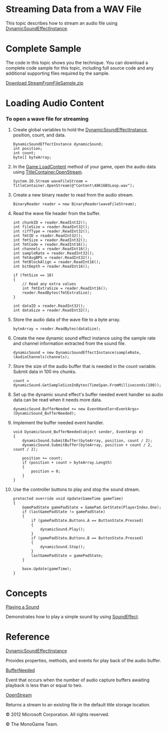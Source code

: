 

# Streaming Data from a WAV File

This topic describes how to stream an audio file using [DynamicSoundEffectInstance](xref:MXFA.DynamicSoundEffectInstance).

# Complete Sample

The code in this topic shows you the technique. You can download a complete code sample for this topic, including full source code and any additional supporting files required by the sample.

[Download StreamFromFileSample.zip](http://go.microsoft.com/fwlink/?LinkId=258733)

# Loading Audio Content

### To open a wave file for streaming

1.  Create global variables to hold the [DynamicSoundEffectInstance](xref:MXFA.DynamicSoundEffectInstance), position, count, and data.
    
    ```
    DynamicSoundEffectInstance dynamicSound;
    int position;
    int count;
    byte[] byteArray;
    ```
                        
    
2.  In the [Game.LoadContent](xref:MXF.Game.LoadContent) method of your game, open the audio data using [TitleContainer.OpenStream](xref:MXF.TitleContainer.OpenStream).
    
    ```
    System.IO.Stream waveFileStream = TitleContainer.OpenStream(@"Content\48K16BSLoop.wav");
    ```
                        
    
3.  Create a new binary reader to read from the audio stream.
    
    ```
    BinaryReader reader = new BinaryReader(waveFileStream);
    ```
                        
    
4.  Read the wave file header from the buffer.
    
    ```
    int chunkID = reader.ReadInt32();
    int fileSize = reader.ReadInt32();
    int riffType = reader.ReadInt32();
    int fmtID = reader.ReadInt32();
    int fmtSize = reader.ReadInt32();
    int fmtCode = reader.ReadInt16();
    int channels = reader.ReadInt16();
    int sampleRate = reader.ReadInt32();
    int fmtAvgBPS = reader.ReadInt32();
    int fmtBlockAlign = reader.ReadInt16();
    int bitDepth = reader.ReadInt16();
    
    if (fmtSize == 18)
    {
        // Read any extra values
        int fmtExtraSize = reader.ReadInt16();
        reader.ReadBytes(fmtExtraSize);
    }
    
    int dataID = reader.ReadInt32();
    int dataSize = reader.ReadInt32();
    ```
                        
    
5.  Store the audio data of the wave file to a byte array.
    
    ```
    byteArray = reader.ReadBytes(dataSize);
    ```
                        
    
6.  Create the new dynamic sound effect instance using the sample rate and channel information extracted from the sound file.
    
     ```
     dynamicSound = new DynamicSoundEffectInstance(sampleRate, (AudioChannels)channels);
     ```
                        
    
7.  Store the size of the audio buffer that is needed in the count variable. Submit data in 100 ms chunks.
    
    ```
    count = dynamicSound.GetSampleSizeInBytes(TimeSpan.FromMilliseconds(100));
    ```
                        
    
8.  Set up the dynamic sound effect's buffer needed event handler so audio data can be read when it needs more data.
    
    ```
    dynamicSound.BufferNeeded += new EventHandler<EventArgs>(DynamicSound_BufferNeeded);
    ```
                        
    
9.  Implement the buffer needed event handler.
    
    ```
    void DynamicSound_BufferNeeded(object sender, EventArgs e)
    {
        dynamicSound.SubmitBuffer(byteArray, position, count / 2);
        dynamicSound.SubmitBuffer(byteArray, position + count / 2, count / 2);
    
        position += count;
        if (position + count > byteArray.Length)
        {
            position = 0;
        }
    }
    ```
                        
    
10.  Use the controller buttons to play and stop the sound stream.
    
        ```
        protected override void Update(GameTime gameTime)
        {
            GamePadState gamePadState = GamePad.GetState(PlayerIndex.One);
            if (lastGamePadState != gamePadState)
            {
                if (gamePadState.Buttons.A == ButtonState.Pressed)
                {
                    dynamicSound.Play();
                }
                if (gamePadState.Buttons.B == ButtonState.Pressed)
                {
                    dynamicSound.Stop();
                }
                lastGamePadState = gamePadState;
            }

            base.Update(gameTime);
        }
        ```

    

# Concepts

[Playing a Sound](Audio_HowTo_PlayASound.md)

Demonstrates how to play a simple sound by using [SoundEffect](xref:MXFA.SoundEffect).

# Reference

[DynamicSoundEffectInstance](xref:MXFA.DynamicSoundEffectInstance)

Provides properties, methods, and events for play back of the audio buffer.

[BufferNeeded](E_MXFA_DynamicSoundEffectInstance_BufferNeeded.md)

Event that occurs when the number of audio capture buffers awaiting playback is less than or equal to two.

[OpenStream](xref:MXF.TitleContainer.OpenStream)

Returns a stream to an existing file in the default title storage location.

© 2012 Microsoft Corporation. All rights reserved.

© The MonoGame Team.
